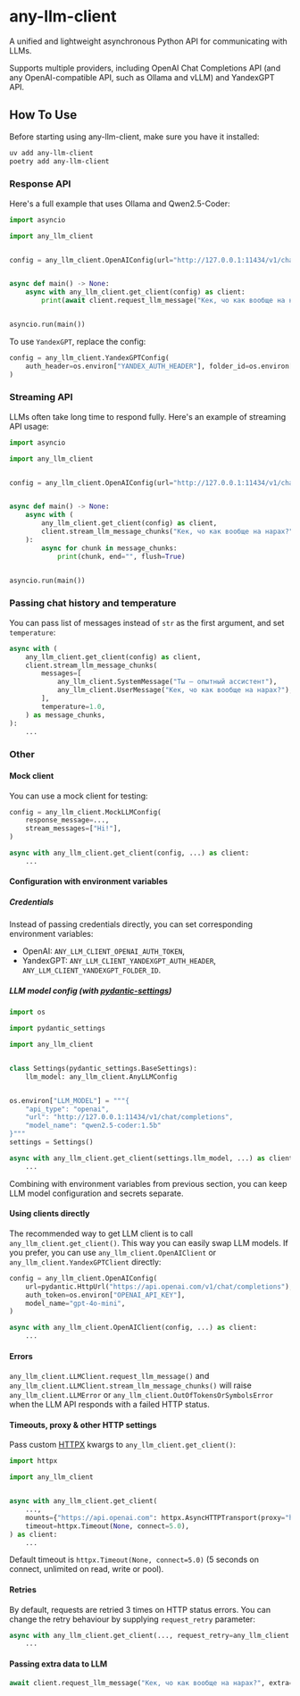 # any-llm-client

A unified and lightweight asynchronous Python API for communicating with LLMs.

Supports multiple providers, including OpenAI Chat Completions API (and any OpenAI-compatible API, such as Ollama and vLLM) and YandexGPT API.

## How To Use

Before starting using any-llm-client, make sure you have it installed:

```sh
uv add any-llm-client
poetry add any-llm-client
```

### Response API

Here's a full example that uses Ollama and Qwen2.5-Coder:

```python
import asyncio

import any_llm_client


config = any_llm_client.OpenAIConfig(url="http://127.0.0.1:11434/v1/chat/completions", model_name="qwen2.5-coder:1.5b")


async def main() -> None:
    async with any_llm_client.get_client(config) as client:
        print(await client.request_llm_message("Кек, чо как вообще на нарах?"))


asyncio.run(main())
```

To use `YandexGPT`, replace the config:

```python
config = any_llm_client.YandexGPTConfig(
    auth_header=os.environ["YANDEX_AUTH_HEADER"], folder_id=os.environ["YANDEX_FOLDER_ID"], model_name="yandexgpt"
)
```

### Streaming API

LLMs often take long time to respond fully. Here's an example of streaming API usage:

```python
import asyncio

import any_llm_client


config = any_llm_client.OpenAIConfig(url="http://127.0.0.1:11434/v1/chat/completions", model_name="qwen2.5-coder:1.5b")


async def main() -> None:
    async with (
        any_llm_client.get_client(config) as client,
        client.stream_llm_message_chunks("Кек, чо как вообще на нарах?") as message_chunks,
    ):
        async for chunk in message_chunks:
            print(chunk, end="", flush=True)


asyncio.run(main())
```

### Passing chat history and temperature

You can pass list of messages instead of `str` as the first argument, and set `temperature`:

```python
async with (
    any_llm_client.get_client(config) as client,
    client.stream_llm_message_chunks(
        messages=[
            any_llm_client.SystemMessage("Ты — опытный ассистент"),
            any_llm_client.UserMessage("Кек, чо как вообще на нарах?"),
        ],
        temperature=1.0,
    ) as message_chunks,
):
    ...
```

### Other

#### Mock client

You can use a mock client for testing:

```python
config = any_llm_client.MockLLMConfig(
    response_message=...,
    stream_messages=["Hi!"],
)

async with any_llm_client.get_client(config, ...) as client:
    ...
```

#### Configuration with environment variables

##### Credentials

Instead of passing credentials directly, you can set corresponding environment variables:

- OpenAI: `ANY_LLM_CLIENT_OPENAI_AUTH_TOKEN`,
- YandexGPT: `ANY_LLM_CLIENT_YANDEXGPT_AUTH_HEADER`, `ANY_LLM_CLIENT_YANDEXGPT_FOLDER_ID`.

##### LLM model config (with [pydantic-settings](https://docs.pydantic.dev/latest/concepts/pydantic_settings/))

```python
import os

import pydantic_settings

import any_llm_client


class Settings(pydantic_settings.BaseSettings):
    llm_model: any_llm_client.AnyLLMConfig


os.environ["LLM_MODEL"] = """{
    "api_type": "openai",
    "url": "http://127.0.0.1:11434/v1/chat/completions",
    "model_name": "qwen2.5-coder:1.5b"
}"""
settings = Settings()

async with any_llm_client.get_client(settings.llm_model, ...) as client:
    ...
```

Combining with environment variables from previous section, you can keep LLM model configuration and secrets separate.

#### Using clients directly

The recommended way to get LLM client is to call `any_llm_client.get_client()`. This way you can easily swap LLM models. If you prefer, you can use `any_llm_client.OpenAIClient` or `any_llm_client.YandexGPTClient` directly:

```python
config = any_llm_client.OpenAIConfig(
    url=pydantic.HttpUrl("https://api.openai.com/v1/chat/completions"),
    auth_token=os.environ["OPENAI_API_KEY"],
    model_name="gpt-4o-mini",
)

async with any_llm_client.OpenAIClient(config, ...) as client:
    ...
```

#### Errors

`any_llm_client.LLMClient.request_llm_message()` and `any_llm_client.LLMClient.stream_llm_message_chunks()` will raise `any_llm_client.LLMError` or `any_llm_client.OutOfTokensOrSymbolsError` when the LLM API responds with a failed HTTP status.

#### Timeouts, proxy & other HTTP settings


Pass custom [HTTPX](https://www.python-httpx.org) kwargs to `any_llm_client.get_client()`:

```python
import httpx

import any_llm_client


async with any_llm_client.get_client(
    ...,
    mounts={"https://api.openai.com": httpx.AsyncHTTPTransport(proxy="http://localhost:8030")},
    timeout=httpx.Timeout(None, connect=5.0),
) as client:
    ...
```

Default timeout is `httpx.Timeout(None, connect=5.0)` (5 seconds on connect, unlimited on read, write or pool).

#### Retries

By default, requests are retried 3 times on HTTP status errors. You can change the retry behaviour by supplying `request_retry` parameter:

```python
async with any_llm_client.get_client(..., request_retry=any_llm_client.RequestRetryConfig(attempts=5, ...)) as client:
    ...
```

#### Passing extra data to LLM

```python
await client.request_llm_message("Кек, чо как вообще на нарах?", extra={"best_of": 3})
```
